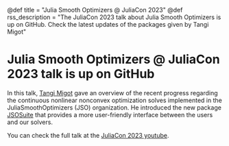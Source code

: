 @def title = "Julia Smooth Optimizers @ JuliaCon 2023"
@def rss_description = "The JuliaCon 2023 talk about Julia Smooth Optimizers is up on GitHub. Check the latest updates of the packages given by Tangi Migot"

# Julia Smooth Optimizers @ JuliaCon 2023 talk is up on GitHub

In this talk, [Tangi Migot](https://tmigot.github.io) gave an overview of the recent progress regarding the continuous nonlinear nonconvex optimization solves implemented in the JuliaSmoothOptimizers (JSO) organization.
He introduced the new package [JSOSuite](https://github.com/JuliaSmoothOptimizers/JSOSuite.jl) that provides a more user-friendly interface between the users and our solvers.

You can check the full talk at the [JuliaCon 2023 youtube](https://www.youtube.com/watch?v=x52QlIb8E9Y).
